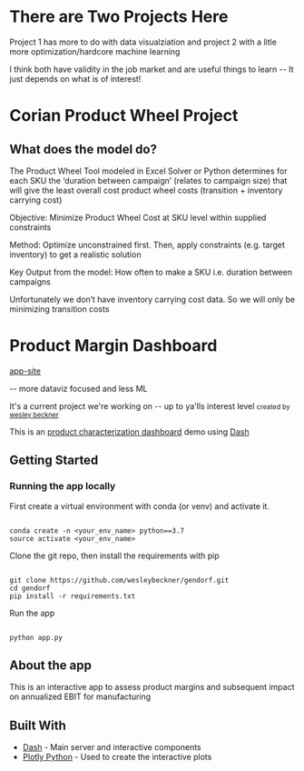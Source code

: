 <a id='top'></a>

# There are Two Projects Here

Project 1 has more to do with data visualziation and project 2 with a litle more optimization/hardcore machine learning

I think both have validity in the job market and are useful things to learn -- It just depends on what is of interest!

# Corian Product Wheel Project 

## What does the model do?

The Product Wheel Tool modeled in Excel Solver or Python determines for each SKU the ‘duration between campaign’ (relates to campaign size) that will give the least overall cost product wheel costs (transition + inventory carrying cost)

Objective:  Minimize Product Wheel Cost at SKU level within supplied constraints

Method: Optimize unconstrained first. Then, apply constraints (e.g. target inventory) to get a realistic solution

Key Output from the model:  How often to make a SKU i.e. duration between campaigns

Unfortunately we don’t have inventory carrying cost data. So we will only be minimizing transition costs

    
# Product Margin Dashboard
 
  [app-site](#http://www.gendorf-dev.herokuapp.com/)
  
  -- more dataviz focused and less ML
  
  It's a current project we're working on -- up to ya'lls interest level
<small>created by [wesley beckner](http://wesleybeckner.github.io)</small>


This is an [product characterization dashboard](https://gendorf.herokuapp.com) demo using [Dash](https://plot.ly/products/dash/) 

## Getting Started

### Running the app locally

First create a virtual environment with conda (or venv) and activate it.

```

conda create -n <your_env_name> python==3.7
source activate <your_env_name>

```

Clone the git repo, then install the requirements with pip

```

git clone https://github.com/wesleybeckner/gendorf.git
cd gendorf
pip install -r requirements.txt

```

Run the app

```

python app.py

```

## About the app

This is an interactive app to assess product margins and subsequent impact on annualized EBIT for manufacturing


## Built With

- [Dash](https://dash.plot.ly/) - Main server and interactive components
- [Plotly Python](https://plot.ly/python/) - Used to create the interactive plots
  
